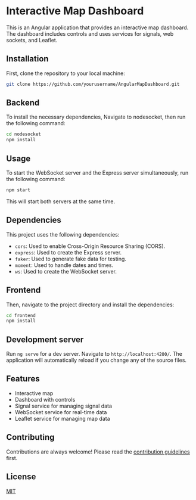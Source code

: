 # Interactive Map Dashboard

This is an Angular application that provides an interactive map dashboard. The dashboard includes controls and uses services for signals, web sockets, and Leaflet.

## Installation 

First, clone the repository to your local machine:

```bash
git clone https://github.com/yourusername/AngularMapDashboard.git
```
## Backend 

To install the necessary dependencies, Navigate to nodesocket, then run the following command:

```bash
cd nodesocket
npm install
```
## Usage

To start the WebSocket server and the Express server simultaneously, run the following command:

```bash
npm start
```
This will start both servers at the same time.

## Dependencies

This project uses the following dependencies:

- `cors`: Used to enable Cross-Origin Resource Sharing (CORS).
- `express`: Used to create the Express server.
- `faker`: Used to generate fake data for testing.
- `moment`: Used to handle dates and times.
- `ws`: Used to create the WebSocket server.

## Frontend

Then, navigate to the project directory and install the dependencies:

```bash
cd frontend
npm install
```

## Development server

Run `ng serve` for a dev server. Navigate to `http://localhost:4200/`. The application will automatically reload if you change any of the source files.

## Features

- Interactive map
- Dashboard with controls
- Signal service for managing signal data
- WebSocket service for real-time data
- Leaflet service for managing map data

## Contributing

Contributions are always welcome! Please read the [contribution guidelines](contributing.md) first.

## License

[MIT](https://choosealicense.com/licenses/mit/)
